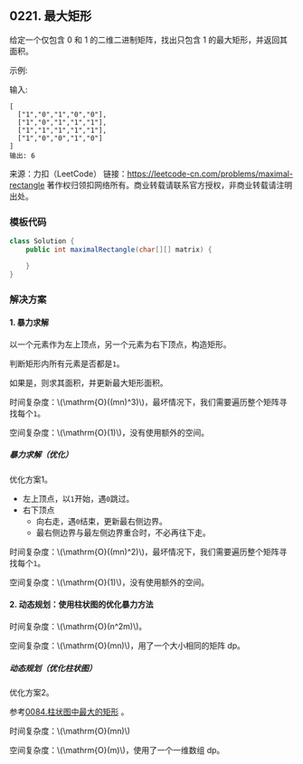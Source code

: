 <script src="https://cdn.bootcss.com/mathjax/2.7.7/MathJax.js?config=TeX-AMS-MML_HTMLorMML"></script>

## 0221. 最大矩形

给定一个仅包含 0 和 1 的二维二进制矩阵，找出只包含 1 的最大矩形，并返回其面积。

示例:

输入:

```
[
  ["1","0","1","0","0"],
  ["1","0","1","1","1"],
  ["1","1","1","1","1"],
  ["1","0","0","1","0"]
]
输出: 6
```

来源：力扣（LeetCode）
链接：https://leetcode-cn.com/problems/maximal-rectangle
著作权归领扣网络所有。商业转载请联系官方授权，非商业转载请注明出处。

### 模板代码

``` java
class Solution {
    public int maximalRectangle(char[][] matrix) {

    }
}
```

### 解决方案

#### 1. 暴力求解

以一个元素作为左上顶点，另一个元素为右下顶点，构造矩形。

判断矩形内所有元素是否都是`1`。

如果是，则求其面积，并更新最大矩形面积。

时间复杂度：\\(\mathrm{O}((mn)^3)\\)，最坏情况下，我们需要遍历整个矩阵寻找每个`1`。

空间复杂度：\\(\mathrm{O}(1)\\)，没有使用额外的空间。


##### 暴力求解（优化）

优化方案1。

* 左上顶点，以`1`开始，遇`0`跳过。
* 右下顶点
    * 向右走，遇`0`结束，更新最右侧边界。
    * 最右侧边界与最左侧边界重合时，不必再往下走。


时间复杂度：\\(\mathrm{O}((mn)^2)\\)，最坏情况下，我们需要遍历整个矩阵寻找每个`1`。

空间复杂度：\\(\mathrm{O}(1)\\)，没有使用额外的空间。

#### 2. 动态规划：使用柱状图的优化暴力方法

时间复杂度：\\(\mathrm{O}(n^2m)\\)。

空间复杂度：\\(\mathrm{O}(mn)\\)，用了一个大小相同的矩阵 dp。


##### 动态规划（优化柱状图）

优化方案2。

参考[0084.柱状图中最大的矩形](0084.柱状图中最大的矩形.md) 。

时间复杂度：\\(\mathrm{O}(mn)\\)

空间复杂度：\\(\mathrm{O}(m)\\)，使用了一个一维数组 dp。
